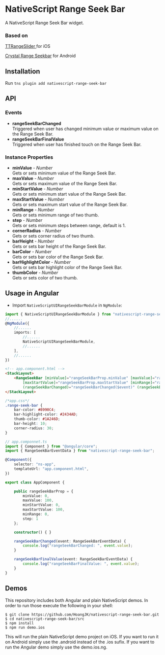# NativeScript Range Seek Bar
A NativeScript Range Seek Bar widget.
### Based on
[TTRangeSlider ](https://github.com/TomThorpe/TTRangeSlider) for iOS

[Crystal Range Seekbar](https://github.com/syedowaisali/crystal-range-seekbar) for Android
## Installation
Run `tns plugin add nativescript-range-seek-bar`
## API
### Events
* **rangeSeekBarChanged**  
Triggered when user has changed minimum value or maximum value on the Range Seek Bar.
* **rangeSeekBarFinalValue**  
Triggered when user has finished touch on the Range Seek Bar.
### Instance Properties
* **minValue** - *Number*  
Gets or sets minimum value of the Range Seek Bar.
* **maxValue** - *Number*  
Gets or sets maximum value of the Range Seek Bar.
* **minStartValue** - *Number*  
Gets or sets minimum start value of the Range Seek Bar.
* **maxStartValue** - *Number*  
Gets or sets maximum start value of the Range Seek Bar.
* **minRange** - *Number*  
Gets or sets minimum range of two thumb.
* **step** - *Number*  
Gets or sets minimum steps between range, default is 1.
* **cornerRadius** - *Number*  
Gets or sets corner radius of two thumb.
* **barHeight** - *Number*  
Gets or sets bar height of the Range Seek Bar.
* **barColor** - *Number*  
Gets or sets bar color of the Range Seek Bar.
* **barHighlightColor** - *Number*  
Gets or sets bar highlight color of the Range Seek Bar.
* **thumbColor** - *Number*  
Gets or sets color of two thumb.
## Usage in Angular
- Import `NativeScriptUIRangeSeekBarModule` in `NgModule`:
```typescript
import { NativeScriptUIRangeSeekBarModule } from "nativescript-range-seek-bar/angular";
//......
@NgModule({
	//......
	imports: [
        //......
		NativeScriptUIRangeSeekBarModule,
        //......
	],
    //......
})
```
```html
<!-- app.component.html -->
<StackLayout>
    <RangeSeekBar [minValue]="rangeSeekBarProp.minValue" [maxValue]="rangeSeekBarProp.maxValue" [minStartValue]="rangeSeekBarProp.minStartValue"
        [maxStartValue]="rangeSeekBarProp.maxStartValue" [minRange]="rangeSeekBarProp.minRange" [step]="rangeSeekBarProp.step"
        (rangeSeekBarChanged)="rangeSeekBarChanged($event)" (rangeSeekBarFinalValue)="rangeSeekBarFinalValue($event)" class="range-seek-bar"></RangeSeekBar>
</StackLayout>
```
```css
/*app.css*/
.range-seek-bar {
    bar-color: #8990C4;
    bar-highlight-color: #2434AD;
    thumb-color: #1A246D;
    bar-height: 10;
    corner-radius: 30;
}
```
```ts
// app.componnet.ts
import { Component } from "@angular/core";
import { RangeSeekBarEventData } from "nativescript-range-seek-bar";

@Component({
    selector: "ns-app",
    templateUrl: "app.component.html",
})

export class AppComponent {

    public rangeSeekBarProp = {
        minValue: 0,
        maxValue: 100,
        minStartValue: 0,
        maxStartValue: 100,
        minRange: 0,
        step: 1
    };

    constructor() { }

    rangeSeekBarChanged(event: RangeSeekBarEventData) {
        console.log("rangeSeekBarChanged: ", event.value);
    }

    rangeSeekBarFinalValue(event: RangeSeekBarEventData) {
        console.log("rangeSeekBarFinalValue: ", event.value);
    }
}

```
## Demos
This repository includes both Angular and plain NativeScript demos. In order to run those execute the following in your shell:
```shell
$ git clone https://github.com/HoangJK/nativescript-range-seek-bar.git
$ cd nativescript-range-seek-bar/src
$ npm install
$ npm run demo.ios
```
This will run the plain NativeScript demo project on iOS. If you want to run it on Android simply use the .android instead of the .ios sufix.
If you want to run the Angular demo simply use the demo.ios.ng.